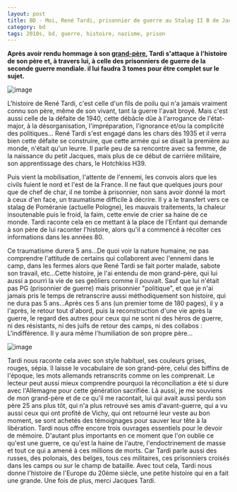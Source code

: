 ```yaml
---
layout: post
title: BD - Moi, René Tardi, prisonnier de guerre au Stalag II B de Jacques Tardi (2012)
category: bd
tags: 2010s, bd, guerre, histoire, nazisme, prison
---
```

**Après avoir rendu hommage à son <a href="https://cheziceman.wordpress.com/2018/02/20/bd-la-guerre-de-14-18-par-2-auteurs/">grand-père</a>, Tardi s'attaque à l'histoire de son père et, à travers lui, à celle des prisonniers de guerre de la seconde guerre mondiale. il lui faudra 3 tomes pour être complet sur le sujet.**

![image](https://filedn.eu/llqi9IBxlYouGRXYG2xlROb/img/2019/renetardi1.jpg)

L'histoire de René Tardi, c'est celle d'un fils de poilu qui n'a jamais vraiment connu son père, même de son vivant, tant la guerre l'avait broyé. Mais c'est aussi celle de la défaite de 1940, cette débâcle dûe à l'arrogance de l'état-major, à la désorganisation, l'impréparation, l'ignorance et/ou la complicité des politiques... René Tardi s'est engagé dans les chars dès 1935 et il verra bien cette défaite se construire, que cette armée qui se disait la première au monde, n'était qu'un leurre. Il parle peu de sa rencontre avec sa femme, de la naissance du petit Jacques, mais plus de ce début de carrière militaire, son apprentissage des chars, le Hotchkiss H39.

Puis vient la mobilisation, l'attente de l'ennemi, les convois alors que les civils fuient le nord et l'est de la France. Il ne faut que quelques jours pour que de chef de char, il ne tombe à prisonnier, non sans avoir donné la mort à ceux d'en face, un traumatisme difficile à décrire. Il y a le transfert vers ce stalag de Poméranie (actuelle Pologne), les mauvais traitements, la chaleur insoutenable puis le froid, la faim, cette envie de crier sa haine de ce monde. Tardi raconte cela en ce mettant à la place de l'Enfant qui demande à son père de lui raconter l'histoire, alors qu'il a commencé à récolter ces informations dans les années 80.&nbsp;

Ce traumatisme durera 5 ans...De quoi voir la nature humaine, ne pas comprendre l'attitude de certains qui collaborent avec l'ennemi dans le camp, dans les fermes alors que René Tardi se fait porter malade, sabote son travail, etc...Cette histoire, je l'ai entendu de mon grand-père, qui lui aussi a pourri la vie de ses geôliers comme il pouvait. Sauf que lui n'était pas PG (prisonnier de guerre) mais prisonnier "politique", et que je n'ai jamais pris le temps de retranscrire aussi méthodiquement son histoire, qui ne dura pas 5 ans...Après ces 5 ans (un premier tome de 180 pages), il y a l'après, le retour tout d'abord, puis la reconstruction d'une vie après la guerre, le regard des autres pour ceux qui ne sont ni des héros de guerre, ni des résistants, ni des juifs de retour des camps, ni des collabos : L'indifférence. Il y aura même l'humiliation de son propre père...

![image](https://filedn.eu/llqi9IBxlYouGRXYG2xlROb/img/2019/renetardi2.jpg)

Tardi nous raconte cela avec son style habituel, ses couleurs grises, rouges, sépia. Il laisse le vocabulaire de son grand-père, celui des biffins de l'époque, les mots allemands retranscrits comme on les comprenait. Le lecteur peut aussi mieux comprendre pourquoi la réconciliation a été si dure avec l'Allemagne pour cette génération sacrifiée. Là aussi, je me souviens de mon grand-père et de ce qu'il me racontait, lui qui avait aussi perdu son père 25 ans plus tôt, qui n'a plus retrouvé ses amis d'avant-guerre, qui a vu aussi ceux qui ont profité de Vichy, qui ont retourné leur veste au bon moment, se sont achetés des témoignages pour sauver leur tête à la libération. Tardi nous offre encore trois ouvrages essentiels pour le devoir de mémoire. D'autant plus importants en ce moment que l'on oublie ce qu'est une guerre, ce qu'est la haine de l'autre, l'endoctrinement de masse et tout ce qui a amené à ces millions de morts. Car Tardi parle aussi des russes, des polonais, des belges, tous ces militaires, ces prisonniers croisés dans les camps ou sur le champ de bataille. Avec tout cela, Tardi nous donne l'histoire de l'Europe du 20ème siècle, une petite histoire qui en a fait une grande. Une fois de plus, merci Jacques Tardi.

